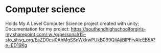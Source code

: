 # Computer science
Holds My A Level Computer Science project created with unity;
Documentation for my project:
https://southendhighschoolforgirls-my.sharepoint.com/:w:/g/personal/15-sto_shsg_org/EaZD0csi0AhMgSSnWkkwPUkB099QIjAjiBlPFrvAlcEB5A?e=ED19Kg
